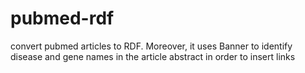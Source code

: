 pubmed-rdf
==========

convert pubmed articles to RDF. Moreover, it uses Banner to identify disease and gene names in the article abstract in order to insert links
